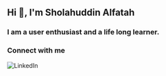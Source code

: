 Hi 👋, I'm Sholahuddin Alfatah
---

### I am a user enthusiast and a life long learner.

<p>

### Connect with me 
[<img align="left" alt="LinkedIn" src="https://img.shields.io/badge/linkedin-%230077B5.svg?&style=for-the-badge&logo=linkedin&logoColor=white" />][linkedin]
  
<br />
<br />

[linkedin]: https://www.linkedin.com/in/sholahuddin-alfatah/
